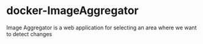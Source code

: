 # docker-ImageAggregator

Image Aggregator is a web application for selecting an area where we want to detect changes
